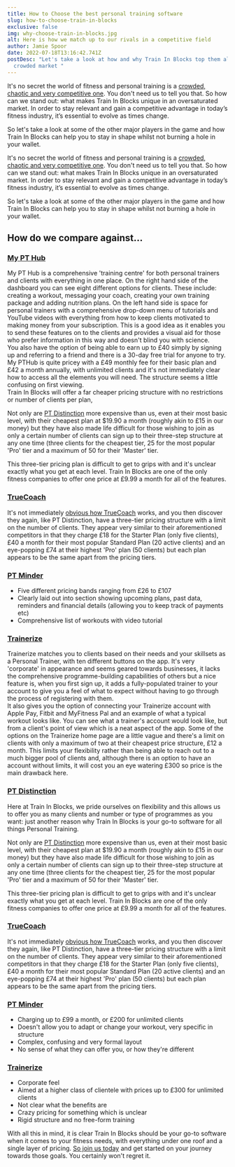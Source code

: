 ```yaml
---
title: How to Choose the best personal training software
slug: how-to-choose-train-in-blocks
exclusive: false
img: why-choose-train-in-blocks.jpg
alt: Here is how we match up to our rivals in a competitive field
author: Jamie Spoor
date: 2022-07-18T13:16:42.741Z
postDesc: "Let's take a look at how and why Train In Blocks top them all in a
  crowded market "
---
```

It's no secret the world of fitness and personal training is a [crowded, chaotic and very competitive one](https://traininblocks.com/blog/improve-your-skillset-as-a-pt/). You don't need us to tell you that. So how can we stand out: what makes Train In Blocks unique in an oversaturated market. In order to stay relevant and gain a competitive advantage in today’s fitness industry, it’s essential to evolve as times change.

So let's take a look at some of the other major players in the game and how Train In Blocks can help you to stay in shape whilst not burning a hole in your wallet.

It's no secret the world of fitness and personal training is a [crowded, chaotic and very competitive one](https://traininblocks.com/blog/improve-your-skillset-as-a-pt/). You don't need us to tell you that. So how can we stand out: what makes Train In Blocks unique in an oversaturated market. In order to stay relevant and gain a competitive advantage in today’s fitness industry, it’s essential to evolve as times change.

So let's take a look at some of the other major players in the game and how Train In Blocks can help you to stay in shape whilst not burning a hole in your wallet.

## How do we compare against...

### [My PT Hub](/compare/pthub/)

My PT Hub is a comprehensive 'training centre' for both personal trainers and clients with everything in one place. On the right hand side of the dashboard you can see eight different options for clients. These include: creating a workout, messaging your coach, creating your own training package and adding nutrition plans. On the left hand side is space for personal trainers with a comprehensive drop-down menu of tutorials and YouTube videos with everything from how to keep clients motivated to making money from your subscription. This is a good idea as it enables you to send these features on to the clients and provides a visual aid for those who prefer information in this way and doesn't blind you with science. \
You also have the option of being able to earn up to £40 simply by signing up and referring to a friend and there is a 30-day free trial for anyone to try. My PTHub is quite pricey with a £49 monthly fee for their basic plan and £42 a month annually, with unlimited clients and it's not immediately clear how to access all the elements you will need. The structure seems a little confusing on first viewing. \
Train In Blocks will offer a far cheaper pricing structure with no restrictions or number of clients per plan, 



Not only are [PT Distinction](https://www.ptdistinction.com/) more expensive than us, even at their most basic level, with their cheapest plan at $19.90 a month (roughly akin to £15 in our money) but they have also made life difficult for those wishing to join as only a certain number of clients can sign up to their three-step structure at any one time (three clients for the cheapest tier, 25 for the most popular 'Pro' tier and a maximum of 50 for their 'Master' tier.

This three-tier pricing plan is difficult to get to grips with and it's unclear exactly what you get at each level. Train In Blocks are one of the only fitness companies to offer one price at £9.99 a month for all of the features.

### [TrueCoach](/compare/truecoach/)

It's not immediately [obvious how TrueCoach](https://truecoach.co/) works, and you then discover they again, like PT Distinction, have a three-tier pricing structure with a limit on the number of clients. They appear very similar to their aforementioned competitors in that they charge £18 for the Starter Plan (only five clients), £40 a month for their most popular Standard Plan (20 active clients) and an eye-popping £74 at their highest 'Pro' plan (50 clients) but each plan appears to be the same apart from the pricing tiers.

### [PT Minder](/compare/ptminder/)

* Five different pricing bands ranging from £26 to £107
* Clearly laid out into section showing upcoming plans, past data, reminders and financial details (allowing you to keep track of payments etc) 
* Comprehensive list of workouts with video tutorial 

### [Trainerize](/compare/trainerize/)

Trainerize matches you to clients based on their needs and your skillsets as a Personal Trainer, with ten different buttons on the app. It's very 'corporate' in appearance and seems geared towards businesses, it lacks the comprehensive programme-building capabilities of others but a nice feature is, when you first sign up, it adds a fully-populated trainer to your account to give you a feel of what to expect without having to go through the process of registering with them. \
It also gives you the option of connecting your Trainerize account with Apple Pay, Fitbit and MyFitness Pal and an example of what a typical workout looks like. You can see what a trainer's account would look like, but from a client's point of view which is a neat aspect of the app. Some of the options on the Trainerize home page are a little vague and there's a limit on clients with only a maximum of two at their cheapest price structure, £12 a month. This limits your flexibility rather than being able to reach out to a much bigger pool of clients and, although there is an option to have an account without limits, it will cost you an eye watering £300 so price is the main drawback here. 

### [PT Distinction](/compare/ptdistinction/)

Here at Train In Blocks, we pride ourselves on flexibility and this allows us to offer you as many clients and number or type of programmes as you want: just another reason why Train In Blocks is your go-to software for all things Personal Training.

Not only are [PT Distinction](https://www.ptdistinction.com/) more expensive than us, even at their most basic level, with their cheapest plan at $19.90 a month (roughly akin to £15 in our money) but they have also made life difficult for those wishing to join as only a certain number of clients can sign up to their three-step structure at any one time (three clients for the cheapest tier, 25 for the most popular 'Pro' tier and a maximum of 50 for their 'Master' tier.

This three-tier pricing plan is difficult to get to grips with and it's unclear exactly what you get at each level. Train In Blocks are one of the only fitness companies to offer one price at £9.99 a month for all of the features.

### [TrueCoach](/compare/truecoach/)

It's not immediately [obvious how TrueCoach](https://truecoach.co/) works, and you then discover they again, like PT Distinction, have a three-tier pricing structure with a limit on the number of clients. They appear very similar to their aforementioned competitors in that they charge £18 for the Starter Plan (only five clients), £40 a month for their most popular Standard Plan (20 active clients) and an eye-popping £74 at their highest 'Pro' plan (50 clients) but each plan appears to be the same apart from the pricing tiers.

### [PT Minder](/compare/ptminder/)

* Charging up to £99 a month, or £200 for unlimited clients
* Doesn't allow you to adapt or change your workout, very specific in structure
* Complex, confusing and very formal layout
* No sense of what they can offer you, or how they're different

### [Trainerize](/compare/trainerize/)

* Corporate feel
* Aimed at a higher class of clientele with prices up to £300 for unlimited clients
* Not clear what the benefits are
* Crazy pricing for something which is unclear
* Rigid structure and no free-form training

With all this in mind, it is clear Train In Blocks should be your go-to software when it comes to your fitness needs, with everything under one roof and a single layer of pricing. [So join us today](https://traininblocks.com/#pricing) and get started on your journey towards those goals. You certainly won't regret it.